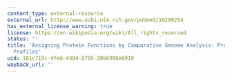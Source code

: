 ```yaml
---
content_type: external-resource
external_url: http://www.ncbi.nlm.nih.gov/pubmed/10200254
has_external_license_warning: true
license: https://en.wikipedia.org/wiki/All_rights_reserved
status: ''
title: 'Assigning Protein Functions by Comparative Genome Analysis: Protein Phylogenetic
  Profiles'
uid: 181c719c-4fe6-4304-8795-20b6908e6919
wayback_url: ''
---
```

